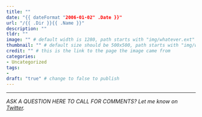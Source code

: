 ```yaml
---
title: ""
date: "{{ dateFormat "2006-01-02" .Date }}"
url: "/{{ .Dir }}{{ .Name }}"
description: ""
tldr: ""
image: "" # default width is 1280, path starts with "img/whatever.ext"
thumbnail: "" # default size should be 500x500, path starts with "img/whatever.ext"
credit: "" # this is the link to the page the image came from 
categories:
- Uncategorized
tags: 
- 
draft: "true" # change to false to publish
---
```







---

*ASK A QUESTION HERE TO CALL FOR COMMENTS? Let me know on [Twitter](https://twitter.com/adamtervort/).*
